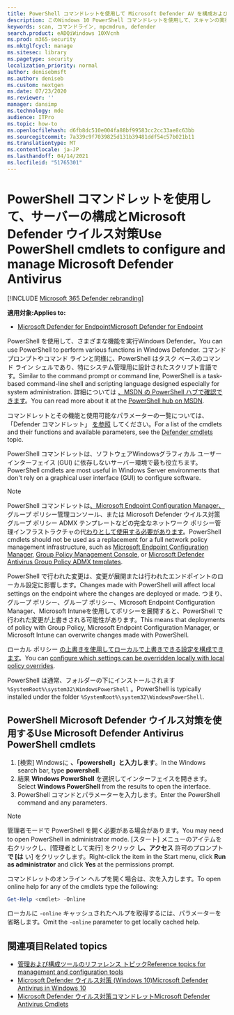 ```yaml
---
title: PowerShell コマンドレットを使用して Microsoft Defender AV を構成および実行する
description: このWindows 10 PowerShell コマンドレットを使用して、スキャンの実行、セキュリティ インテリジェンスの更新、および設定の変更を行Microsoft Defender ウイルス対策。
keywords: scan, コマンドライン, mpcmdrun, defender
search.product: eADQiWindows 10XVcnh
ms.prod: m365-security
ms.mktglfcycl: manage
ms.sitesec: library
ms.pagetype: security
localization_priority: normal
author: denisebmsft
ms.author: deniseb
ms.custom: nextgen
ms.date: 07/23/2020
ms.reviewer: ''
manager: dansimp
ms.technology: mde
audience: ITPro
ms.topic: how-to
ms.openlocfilehash: d6fb8dc510e004fa88bf99583cc2cc33ae8c63bb
ms.sourcegitcommit: 7a339c9f7039825d131b39481ddf54c57b021b11
ms.translationtype: MT
ms.contentlocale: ja-JP
ms.lasthandoff: 04/14/2021
ms.locfileid: "51765301"
---
```

# <a name="use-powershell-cmdlets-to-configure-and-manage-microsoft-defender-antivirus"></a><span data-ttu-id="159a9-104">PowerShell コマンドレットを使用して、サーバーの構成とMicrosoft Defender ウイルス対策</span><span class="sxs-lookup"><span data-stu-id="159a9-104">Use PowerShell cmdlets to configure and manage Microsoft Defender Antivirus</span></span>

[!INCLUDE [Microsoft 365 Defender rebranding](../../includes/microsoft-defender.md)]


<span data-ttu-id="159a9-105">**適用対象:**</span><span class="sxs-lookup"><span data-stu-id="159a9-105">**Applies to:**</span></span>

- [<span data-ttu-id="159a9-106">Microsoft Defender for Endpoint</span><span class="sxs-lookup"><span data-stu-id="159a9-106">Microsoft Defender for Endpoint</span></span>](/microsoft-365/security/defender-endpoint/)

<span data-ttu-id="159a9-107">PowerShell を使用して、さまざまな機能を実行Windows Defender。</span><span class="sxs-lookup"><span data-stu-id="159a9-107">You can use PowerShell to perform various functions in Windows Defender.</span></span> <span data-ttu-id="159a9-108">コマンド プロンプトやコマンド ラインと同様に、PowerShell はタスク ベースのコマンド ライン シェルであり、特にシステム管理用に設計されたスクリプト言語です。</span><span class="sxs-lookup"><span data-stu-id="159a9-108">Similar to the command prompt or command line, PowerShell is a task-based command-line shell and scripting language designed especially for system administration.</span></span> <span data-ttu-id="159a9-109">詳細については [、MSDN の PowerShell ハブで確認できます](/previous-versions/msdn10/mt173057(v=msdn.10))。</span><span class="sxs-lookup"><span data-stu-id="159a9-109">You can read more about it at the [PowerShell hub on MSDN](/previous-versions/msdn10/mt173057(v=msdn.10)).</span></span>

<span data-ttu-id="159a9-110">コマンドレットとその機能と使用可能なパラメーターの一覧については、「Defender コマンドレット」 [を参照](/powershell/module/defender) してください。</span><span class="sxs-lookup"><span data-stu-id="159a9-110">For a list of the cmdlets and their functions and available parameters, see the [Defender cmdlets](/powershell/module/defender) topic.</span></span>

<span data-ttu-id="159a9-111">PowerShell コマンドレットは、ソフトウェアWindowsグラフィカル ユーザー インターフェイス (GUI) に依存しないサーバー環境で最も役立ちます。</span><span class="sxs-lookup"><span data-stu-id="159a9-111">PowerShell cmdlets are most useful in Windows Server environments that don't rely on a graphical user interface (GUI) to configure software.</span></span>

> [!NOTE]
> <span data-ttu-id="159a9-112">PowerShell コマンドレットは[、Microsoft Endpoint Configuration Manager、](/configmgr)グループ ポリシー管理コンソール、または Microsoft Defender ウイルス対策 グループ ポリシー ADMX テンプレート[](/previous-versions/windows/it-pro/windows-server-2008-R2-and-2008/cc731212(v=ws.11))などの完全なネットワーク ポリシー管理インフラストラクチャの代[わりとして使用する必要があります](https://www.microsoft.com/download/101445)。</span><span class="sxs-lookup"><span data-stu-id="159a9-112">PowerShell cmdlets should not be used as a replacement for a full network policy management infrastructure, such as [Microsoft Endpoint Configuration Manager](/configmgr), [Group Policy Management Console](/previous-versions/windows/it-pro/windows-server-2008-R2-and-2008/cc731212(v=ws.11)), or [Microsoft Defender Antivirus Group Policy ADMX templates](https://www.microsoft.com/download/101445).</span></span>

<span data-ttu-id="159a9-113">PowerShell で行われた変更は、変更が展開または行われたエンドポイントのローカル設定に影響します。</span><span class="sxs-lookup"><span data-stu-id="159a9-113">Changes made with PowerShell will affect local settings on the endpoint where the changes are deployed or made.</span></span> <span data-ttu-id="159a9-114">つまり、グループ ポリシー、グループ ポリシー、Microsoft Endpoint Configuration Manager、Microsoft Intuneを使用してポリシーを展開すると、PowerShell で行われた変更が上書きされる可能性があります。</span><span class="sxs-lookup"><span data-stu-id="159a9-114">This means that deployments of policy with Group Policy, Microsoft Endpoint Configuration Manager, or Microsoft Intune can overwrite changes made with PowerShell.</span></span>

<span data-ttu-id="159a9-115">ローカル ポリシー [の上書きを使用してローカルで上書きできる設定を構成できます](configure-local-policy-overrides-microsoft-defender-antivirus.md)。</span><span class="sxs-lookup"><span data-stu-id="159a9-115">You can [configure which settings can be overridden locally with local policy overrides](configure-local-policy-overrides-microsoft-defender-antivirus.md).</span></span>

<span data-ttu-id="159a9-116">PowerShell は通常、フォルダーの下にインストールされます `%SystemRoot%\system32\WindowsPowerShell` 。</span><span class="sxs-lookup"><span data-stu-id="159a9-116">PowerShell is typically installed under the folder `%SystemRoot%\system32\WindowsPowerShell`.</span></span>

## <a name="use-microsoft-defender-antivirus-powershell-cmdlets"></a><span data-ttu-id="159a9-117">PowerShell Microsoft Defender ウイルス対策を使用する</span><span class="sxs-lookup"><span data-stu-id="159a9-117">Use Microsoft Defender Antivirus PowerShell cmdlets</span></span>

1. <span data-ttu-id="159a9-118">[検索] Windowsに **、「powershell」と入力します**。</span><span class="sxs-lookup"><span data-stu-id="159a9-118">In the Windows search bar, type **powershell**.</span></span>
2. <span data-ttu-id="159a9-119">結果 **Windows PowerShell** を選択してインターフェイスを開きます。</span><span class="sxs-lookup"><span data-stu-id="159a9-119">Select **Windows PowerShell** from the results to open the interface.</span></span>
3. <span data-ttu-id="159a9-120">PowerShell コマンドとパラメーターを入力します。</span><span class="sxs-lookup"><span data-stu-id="159a9-120">Enter the PowerShell command and any parameters.</span></span>

> [!NOTE]
> <span data-ttu-id="159a9-121">管理者モードで PowerShell を開く必要がある場合があります。</span><span class="sxs-lookup"><span data-stu-id="159a9-121">You may need to open PowerShell in administrator mode.</span></span> <span data-ttu-id="159a9-122">[スタート] メニューのアイテムを右クリックし、[管理者として実行] をクリック **し、アクセス** 許可のプロンプト **で [は** い] をクリックします。</span><span class="sxs-lookup"><span data-stu-id="159a9-122">Right-click the item in the Start menu, click **Run as administrator** and click **Yes** at the permissions prompt.</span></span>

<span data-ttu-id="159a9-123">コマンドレットのオンライン ヘルプを開く場合は、次を入力します。</span><span class="sxs-lookup"><span data-stu-id="159a9-123">To open online help for any of the cmdlets type the following:</span></span>

```PowerShell
Get-Help <cmdlet> -Online
```

<span data-ttu-id="159a9-124">ローカルに `-online` キャッシュされたヘルプを取得するには、パラメーターを省略します。</span><span class="sxs-lookup"><span data-stu-id="159a9-124">Omit the `-online` parameter to get locally cached help.</span></span>

## <a name="related-topics"></a><span data-ttu-id="159a9-125">関連項目</span><span class="sxs-lookup"><span data-stu-id="159a9-125">Related topics</span></span>

- [<span data-ttu-id="159a9-126">管理および構成ツールのリファレンス トピック</span><span class="sxs-lookup"><span data-stu-id="159a9-126">Reference topics for management and configuration tools</span></span>](configuration-management-reference-microsoft-defender-antivirus.md)
- [<span data-ttu-id="159a9-127">Microsoft Defender ウイルス対策 (Windows 10)</span><span class="sxs-lookup"><span data-stu-id="159a9-127">Microsoft Defender Antivirus in Windows 10</span></span>](microsoft-defender-antivirus-in-windows-10.md)
- [<span data-ttu-id="159a9-128">Microsoft Defender ウイルス対策コマンドレット</span><span class="sxs-lookup"><span data-stu-id="159a9-128">Microsoft Defender Antivirus Cmdlets</span></span>](/powershell/module/defender)